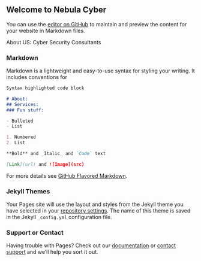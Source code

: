 ## Welcome to Nebula Cyber

You can use the [editor on GitHub](https://github.com/NebulaCyberSolutions/nebulacybersolutions.github.io/edit/master/index.md) to maintain and preview the content for your website in Markdown files.

About US: Cyber Security Consultants

### Markdown

Markdown is a lightweight and easy-to-use syntax for styling your writing. It includes conventions for

```markdown
Syntax highlighted code block

# About:
## Services:
### Fun stuff:

- Bulleted
- List

1. Numbered
2. List

**Bold** and _Italic_ and `Code` text

[Link](url) and ![Image](src)
```

For more details see [GitHub Flavored Markdown](https://guides.github.com/features/mastering-markdown/).

### Jekyll Themes

Your Pages site will use the layout and styles from the Jekyll theme you have selected in your [repository settings](https://github.com/NebulaCyberSolutions/nebulacybersolutions.github.io/settings). The name of this theme is saved in the Jekyll `_config.yml` configuration file.

### Support or Contact

Having trouble with Pages? Check out our [documentation](https://help.github.com/categories/github-pages-basics/) or [contact support](https://github.com/contact) and we’ll help you sort it out.
